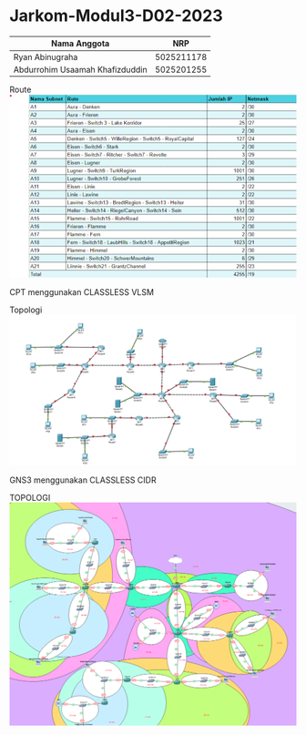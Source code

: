 # Jarkom-Modul3-D02-2023

Nama Anggota | NRP
------------------- | --------------		
Ryan Abinugraha | 5025211178
Abdurrohim Usaamah Khafizduddin | 5025201255

Route
![Foto](./img/Rute.png)

CPT menggunakan CLASSLESS VLSM

Topologi
![Foto](./img/TopologiVLSM.png)


GNS3 menggunakan CLASSLESS CIDR

TOPOLOGI
![Foto](./img/TopologiCIDR.png)
